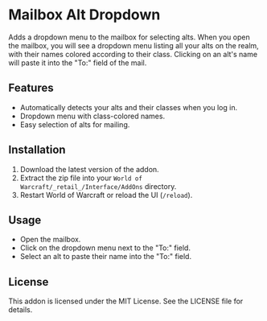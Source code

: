 # Mailbox Alt Dropdown

Adds a dropdown menu to the mailbox for selecting alts. When you open the mailbox, you will see a dropdown menu listing all your alts on the realm, with their names colored according to their class. Clicking on an alt's name will paste it into the "To:" field of the mail.

## Features
- Automatically detects your alts and their classes when you log in.
- Dropdown menu with class-colored names.
- Easy selection of alts for mailing.

## Installation
1. Download the latest version of the addon.
2. Extract the zip file into your `World of Warcraft/_retail_/Interface/AddOns` directory.
3. Restart World of Warcraft or reload the UI (`/reload`).

## Usage
- Open the mailbox.
- Click on the dropdown menu next to the "To:" field.
- Select an alt to paste their name into the "To:" field.

## License
This addon is licensed under the MIT License. See the LICENSE file for details.
